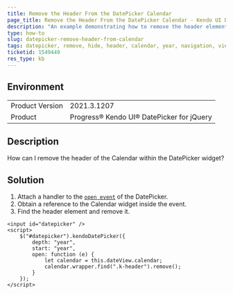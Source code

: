 ```yaml
---
title: Remove the Header From the DatePicker Calendar
page_title: Remove the Header From the DatePicker Calendar - Kendo UI DatePicker for jQuery
description: "An example demonstrating how to remove the header element from the calendar of the DatePicker widget."
type: how-to
slug: datepicker-remove-header-from-calendar
tags: datepicker, remove, hide, header, calendar, year, navigation, view
ticketid: 1549449
res_type: kb
---
```


## Environment

<table>
	<tr>
		<td>Product Version</td>
		<td>2021.3.1207</td>
	</tr>
	<tr>
		<td>Product</td>
		<td>Progress® Kendo UI® DatePicker for jQuery</td>
	</tr>
</table>

## Description

How can I remove the header of the Calendar within the DatePicker widget?

## Solution

1. Attach a handler to the [`open event`](/api/javascript/ui/datepicker/events/open) of the DatePicker.
1. Obtain a reference to the Calendar widget inside the event.
1. Find the header element and remove it.

```dojo
<input id="datepicker" />
<script>
    $("#datepicker").kendoDatePicker({
        depth: "year",
        start: "year",
        open: function (e) {
            let calendar = this.dateView.calendar;
            calendar.wrapper.find(".k-header").remove();
        }
    });
</script>
```
